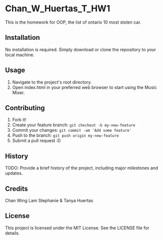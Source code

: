# Chan_W_Huertas_T_HW1

This is the homework for OOP, the list of ontario 10 most stolen car.

## Installation

No installation is required. Simply download or clone the repository to your local machine.

## Usage

1. Navigate to the project's root directory.
2. Open index.html in your preferred web browser to start using the Music Mixer.

## Contributing

1. Fork it!
2. Create your feature branch: `git checkout -b my-new-feature`
3. Commit your changes: `git commit -am 'Add some feature'`
4. Push to the branch: `git push origin my-new-feature`
5. Submit a pull request :D

## History

TODO: Provide a brief history of the project, including major milestones and updates.

## Credits

Chan Wing Lam Stephanie & Tanya Huertas

## License

This project is licensed under the MIT License. See the LICENSE file for details.
